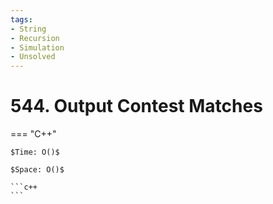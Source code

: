 ```yaml
---
tags:
- String
- Recursion
- Simulation
- Unsolved
---
```



# 544. Output Contest Matches

=== "C++"

    $Time: O()$

    $Space: O()$

    ```c++
    ```
